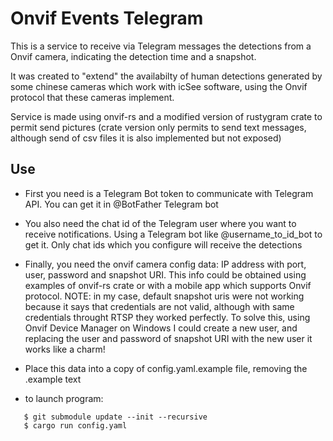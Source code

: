 
# Onvif Events Telegram

This is a service to receive via Telegram messages the detections from a Onvif camera, indicating the detection time and a snapshot.

It was created to "extend" the availabilty of human detections generated by some chinese cameras which work with icSee software, using the Onvif protocol that these cameras implement.

Service is made using onvif-rs and a modified version of rustygram crate to permit send pictures (crate version only permits to send text messages, although send of csv files it is also implemented but not exposed)

## Use

- First you need is a Telegram Bot token to communicate with Telegram API. You can get it in @BotFather Telegram bot

- You also need the chat id of the Telegram user where you want to receive notifications. Using a Telegram bot like @username_to_id_bot to get it. Only chat ids which you configure will receive the detections

- Finally, you need the onvif camera config data: IP address with port, user, password and snapshot URI. This info could be obtained using examples of onvif-rs crate or with a mobile app which supports Onvif protocol. NOTE: in my case, default snapshot uris were not working because it says that credentials are not valid, although with same credentials throught RTSP they worked perfectly. To solve this, using Onvif Device Manager on Windows I could create a new user, and replacing the user and password of snapshot URI with the new user it works like a charm!

- Place this data into a copy of config.yaml.example file, removing the .example text

- to launch program:
```console
   $ git submodule update --init --recursive
   $ cargo run config.yaml
```
